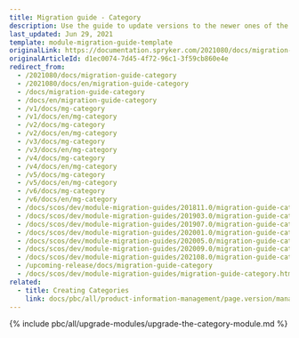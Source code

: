 ```yaml
---
title: Migration guide - Category
description: Use the guide to update versions to the newer ones of the Category module.
last_updated: Jun 29, 2021
template: module-migration-guide-template
originalLink: https://documentation.spryker.com/2021080/docs/migration-guide-category
originalArticleId: d1ec0074-7d45-4f72-96c1-3f59cb860e4e
redirect_from:
  - /2021080/docs/migration-guide-category
  - /2021080/docs/en/migration-guide-category
  - /docs/migration-guide-category
  - /docs/en/migration-guide-category
  - /v1/docs/mg-category
  - /v1/docs/en/mg-category
  - /v2/docs/mg-category
  - /v2/docs/en/mg-category
  - /v3/docs/mg-category
  - /v3/docs/en/mg-category
  - /v4/docs/mg-category
  - /v4/docs/en/mg-category
  - /v5/docs/mg-category
  - /v5/docs/en/mg-category
  - /v6/docs/mg-category
  - /v6/docs/en/mg-category
  - /docs/scos/dev/module-migration-guides/201811.0/migration-guide-category.html
  - /docs/scos/dev/module-migration-guides/201903.0/migration-guide-category.html
  - /docs/scos/dev/module-migration-guides/201907.0/migration-guide-category.html
  - /docs/scos/dev/module-migration-guides/202001.0/migration-guide-category.html
  - /docs/scos/dev/module-migration-guides/202005.0/migration-guide-category.html
  - /docs/scos/dev/module-migration-guides/202009.0/migration-guide-category.html
  - /docs/scos/dev/module-migration-guides/202108.0/migration-guide-category.html
  - /upcoming-release/docs/migration-guide-category
  - /docs/scos/dev/module-migration-guides/migration-guide-category.html
related:
  - title: Creating Categories
    link: docs/pbc/all/product-information-management/page.version/manage-in-the-back-office/category/create-categories.html
---
```

{% include pbc/all/upgrade-modules/upgrade-the-category-module.md %} <!-- To edit, see /_includes/pbc/all/upgrade-modules/upgrade-the-category-module.md -->
